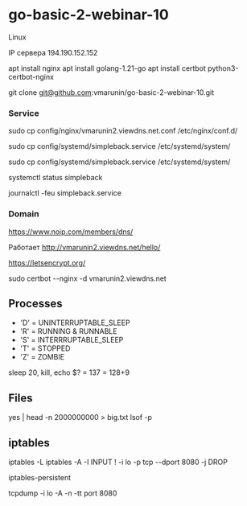 # go-basic-2-webinar-10

Linux

IP сервера 194.190.152.152

apt install nginx
apt install golang-1.21-go
apt install certbot python3-certbot-nginx

git clone git@github.com:vmarunin/go-basic-2-webinar-10.git

### Service

sudo cp config/nginx/vmarunin2.viewdns.net.conf /etc/nginx/conf.d/

sudo cp config/systemd/simpleback.service /etc/systemd/system/

sudo cp config/systemd/simpleback.service /etc/systemd/system/

systemctl status simpleback

journalctl -feu simpleback.service

### Domain

https://www.noip.com/members/dns/

Работает http://vmarunin2.viewdns.net/hello/

https://letsencrypt.org/

sudo certbot --nginx -d vmarunin2.viewdns.net

## Processes

* 'D' = UNINTERRUPTABLE_SLEEP
* 'R' = RUNNING & RUNNABLE
* 'S' = INTERRRUPTABLE_SLEEP
* 'T' = STOPPED
* 'Z' = ZOMBIE

sleep 20, kill, echo $? = 137 = 128+9

## Files

yes | head -n 2000000000 > big.txt
lsof -p

## iptables

iptables -L
iptables -A -I INPUT ! -i lo -p tcp --dport 8080 -j DROP

iptables-persistent

tcpdump -i lo -A -n -tt port 8080


